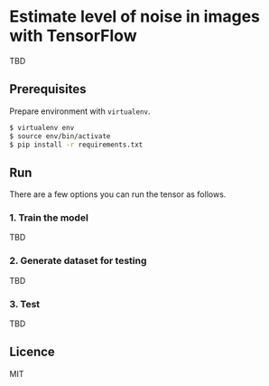 # Estimate level of noise in images with TensorFlow

TBD

## Prerequisites

Prepare environment with `virtualenv`.

```bash
$ virtualenv env
$ source env/bin/activate
$ pip install -r requirements.txt
```

## Run

There are a few options you can run the tensor as follows.

### 1. Train the model

TBD

### 2. Generate dataset for testing

TBD

### 3. Test

TBD

## Licence

MIT